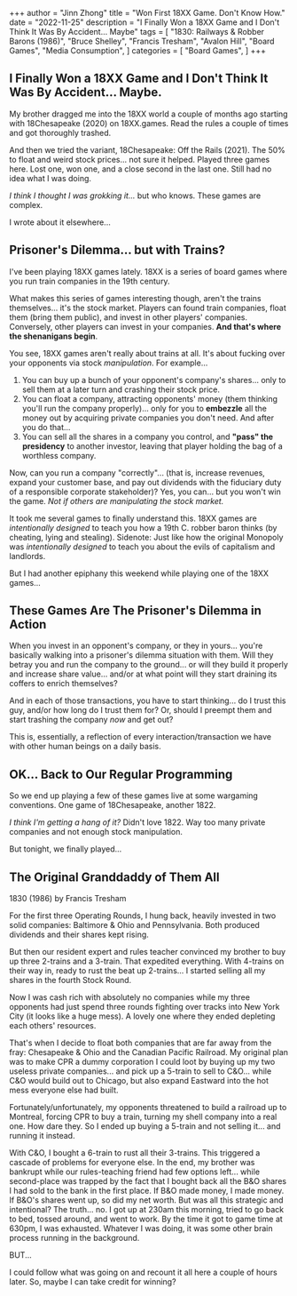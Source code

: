 +++
author = "Jinn Zhong"
title = "Won First 18XX Game. Don't Know How."
date = "2022-11-25"
description = "I Finally Won a 18XX Game and I Don't Think It Was By Accident... Maybe"
tags = [
    "1830: Railways & Robber Barons (1986)",
    "Bruce Shelley", 
    "Francis Tresham",
    "Avalon Hill",
    "Board Games",
    "Media Consumption",
]
categories = [
    "Board Games",
]
+++

## I Finally Won a 18XX Game and I Don't Think It Was By Accident... Maybe.

My brother dragged me into the 18XX world a couple of months ago starting with 18Chesapeake (2020) on 18XX.games. Read the rules a couple of times and got thoroughly trashed.

And then we tried the variant, 18Chesapeake: Off the Rails (2021). The 50% to float and weird stock prices... not sure it helped. Played three games here. Lost one, won one, and a close second in the last one. Still had no idea what I was doing.

_I think I thought I was grokking it..._ but who knows. These games are complex.

I wrote about it elsewhere...

## Prisoner's Dilemma... but with Trains?

I've been playing 18XX games lately. 18XX is a series of board games where you run train companies in the 19th century.

What makes this series of games interesting though, aren't the trains themselves... it's the stock market. Players can found train companies, float them (bring them public), and invest in other players' companies. Conversely, other players can invest in your companies. **And that's where the shenanigans begin**.

You see, 18XX games aren't really about trains at all. It's about fucking over your opponents via stock _manipulation_. For example...
1. You can buy up a bunch of your opponent's company's shares... only to sell them at a later turn and crashing their stock price.
2. You can float a company, attracting opponents' money (them thinking you'll run the company properly)... only for you to **embezzle** all the money out by acquiring private companies you don't need. And after you do that...
3. You can sell all the shares in a company you control, and **"pass" the presidency** to another investor, leaving that player holding the bag of a worthless company.

Now, can you run a company "correctly"... (that is, increase revenues,  expand your customer base, and pay out dividends with the fiduciary duty of a responsible corporate stakeholder)? Yes, you can... but you won't win the game. _Not if others are manipulating the stock market._

It took me several games to finally understand this. 18XX games are _intentionally designed_ to teach you how a 19th C. robber baron thinks (by cheating, lying and stealing). Sidenote: Just like how the original Monopoly was _intentionally designed_ to teach you about the evils of capitalism and landlords.

But I had another epiphany this weekend while playing one of the 18XX games...

## These Games Are The Prisoner's Dilemma in Action

When you invest in an opponent's company, or they in yours... you're basically walking into a prisoner's dilemma situation with them. Will they betray you and run the company to the ground... or will they build it properly and increase share value... and/or at what point will they start draining its coffers to enrich themselves?

And in each of those transactions, you have to start thinking... do I trust this guy, and/or how long do I trust them for? Or, should I preempt them and start trashing the company _now_ and get out?

This is, essentially, a reflection of every interaction/transaction we have with other human beings on a daily basis.

## OK... Back to Our Regular Programming

So we end up playing a few of these games live at some wargaming conventions. One game of 18Chesapeake, another 1822.

_I think I'm getting a hang of it?_ Didn't love 1822. Way too many private companies and not enough stock manipulation.

But tonight, we finally played...

## The Original Granddaddy of Them All
1830 (1986) by Francis Tresham

For the first three Operating Rounds, I hung back, heavily invested in two solid companies: Baltimore & Ohio and Pennsylvania. Both produced dividends and their shares kept rising.

But then our resident expert and rules teacher convinced my brother to buy up three 2-trains and a 3-train. That expedited everything. With 4-trains on their way in, ready to rust the beat up 2-trains... I started selling all my shares in the fourth Stock Round.

Now I was cash rich with absolutely no companies while my three opponents had just spend three rounds fighting over tracks into New York City (it looks like a huge mess). A lovely one where they ended depleting each others' resources.

That's when I decide to float both companies that are far away from the fray: Chesapeake & Ohio and the Canadian Pacific Railroad. My original plan was to make CPR a dummy corporation I could loot by buying up my two useless private companies... and pick up a 5-train to sell to C&O... while C&O would build out to Chicago, but also expand Eastward into the hot mess everyone else had built.

Fortunately/unfortunately, my opponents threatened to build a railroad up to Montreal, forcing CPR to buy a train, turning my shell company into a real one. How dare they. So I ended up buying a 5-train and not selling it... and running it instead.

With C&O, I bought a 6-train to rust all their 3-trains. This triggered a cascade of problems for everyone else. In the end, my brother was bankrupt while our rules-teaching friend had few options left... while second-place was trapped by the fact that I bought back all the B&O shares I had sold to the bank in the first place. If B&O made money, I made money. If B&O's shares went up, so did my net worth.
But was all this strategic and intentional? The truth... no. I got up at 230am this morning, tried to go back to bed, tossed around, and went to work. By the time it got to game time at 630pm, I was exhausted. Whatever I was doing, it was some other brain process running in the background.

BUT...

I could follow what was going on and recount it all here a couple of hours later. So, maybe I can take credit for winning?
